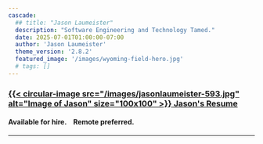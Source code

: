```yaml
---
cascade:
  ## title: "Jason Laumeister"
  description: "Software Engineering and Technology Tamed."
  date: 2025-07-01T01:00:00-07:00
  author: 'Jason Laumeister'
  theme_version: '2.8.2'
  featured_image: '/images/wyoming-field-hero.jpg'
  # tags: []
---
```


### [{{< circular-image src="/images/jasonlaumeister-593.jpg" alt="Image of Jason" size="100x100" >}} Jason's Resume](/resume/)
#### Available for hire.&nbsp;&nbsp;&nbsp;&nbsp;Remote preferred.
---
